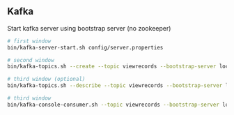 ## Kafka

Start kafka server using bootstrap server (no zookeeper)

```bash
# first window
bin/kafka-server-start.sh config/server.properties

# second window
bin/kafka-topics.sh --create --topic viewrecords --bootstrap-server localhost:9092 --replication-factor 1 --partitions 1

# third window (optional)
bin/kafka-topics.sh --describe --topic viewrecords --bootstrap-server localhost:9092

# third window
bin/kafka-console-consumer.sh --topic viewrecords --bootstrap-server localhost:9092
```
